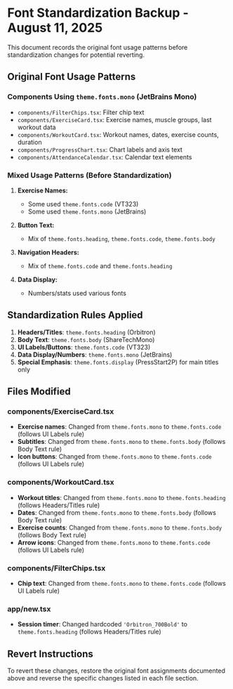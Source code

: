 # Font Standardization Backup - August 11, 2025

This document records the original font usage patterns before standardization changes for potential reverting.

## Original Font Usage Patterns

### Components Using `theme.fonts.mono` (JetBrains Mono)
- `components/FilterChips.tsx`: Filter chip text
- `components/ExerciseCard.tsx`: Exercise names, muscle groups, last workout data
- `components/WorkoutCard.tsx`: Workout names, dates, exercise counts, duration
- `components/ProgressChart.tsx`: Chart labels and axis text
- `components/AttendanceCalendar.tsx`: Calendar text elements

### Mixed Usage Patterns (Before Standardization)
1. **Exercise Names:**
   - Some used `theme.fonts.code` (VT323)
   - Some used `theme.fonts.mono` (JetBrains)

2. **Button Text:**
   - Mix of `theme.fonts.heading`, `theme.fonts.code`, `theme.fonts.body`

3. **Navigation Headers:**
   - Mix of `theme.fonts.code` and `theme.fonts.heading`

4. **Data Display:**
   - Numbers/stats used various fonts

## Standardization Rules Applied
1. **Headers/Titles**: `theme.fonts.heading` (Orbitron)
2. **Body Text**: `theme.fonts.body` (ShareTechMono)
3. **UI Labels/Buttons**: `theme.fonts.code` (VT323)
4. **Data Display/Numbers**: `theme.fonts.mono` (JetBrains)
5. **Special Emphasis**: `theme.fonts.display` (PressStart2P) for main titles only

## Files Modified

### components/ExerciseCard.tsx
- **Exercise names**: Changed from `theme.fonts.mono` to `theme.fonts.code` (follows UI Labels rule)
- **Subtitles**: Changed from `theme.fonts.mono` to `theme.fonts.body` (follows Body Text rule)
- **Icon buttons**: Changed from `theme.fonts.mono` to `theme.fonts.code` (follows UI Labels rule)

### components/WorkoutCard.tsx
- **Workout titles**: Changed from `theme.fonts.mono` to `theme.fonts.heading` (follows Headers/Titles rule)
- **Dates**: Changed from `theme.fonts.mono` to `theme.fonts.body` (follows Body Text rule)
- **Exercise counts**: Changed from `theme.fonts.mono` to `theme.fonts.body` (follows Body Text rule)
- **Arrow icons**: Changed from `theme.fonts.mono` to `theme.fonts.code` (follows UI Labels rule)

### components/FilterChips.tsx
- **Chip text**: Changed from `theme.fonts.mono` to `theme.fonts.code` (follows UI Labels rule)

### app/new.tsx
- **Session timer**: Changed hardcoded `'Orbitron_700Bold'` to `theme.fonts.heading` (follows Headers/Titles rule)

## Revert Instructions
To revert these changes, restore the original font assignments documented above and reverse the specific changes listed in each file section.

